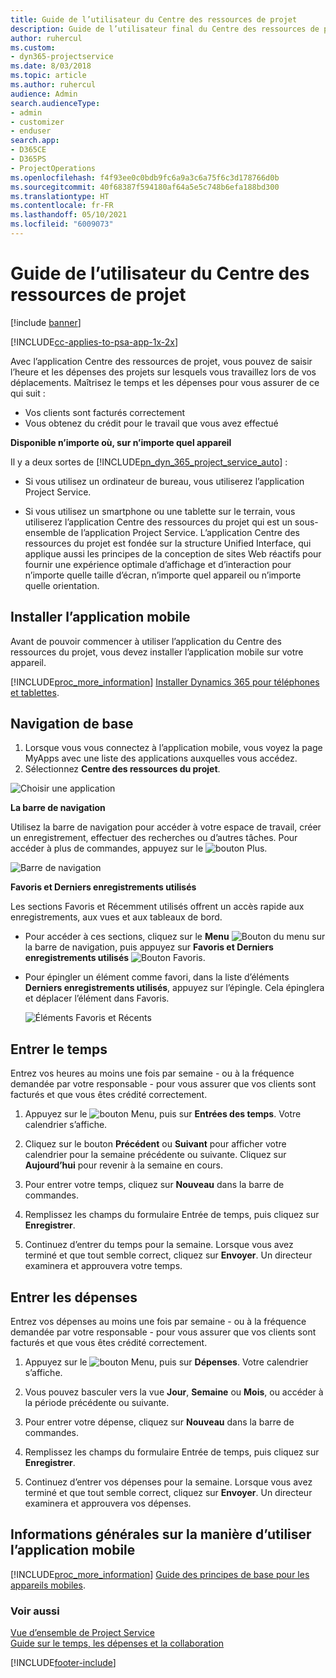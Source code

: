 ```yaml
---
title: Guide de l’utilisateur du Centre des ressources de projet
description: Guide de l’utilisateur final du Centre des ressources de projet pour Project Service
author: ruhercul
ms.custom:
- dyn365-projectservice
ms.date: 8/03/2018
ms.topic: article
ms.author: ruhercul
audience: Admin
search.audienceType:
- admin
- customizer
- enduser
search.app:
- D365CE
- D365PS
- ProjectOperations
ms.openlocfilehash: f4f93ee0c0bdb9fc6a9a3c6a75f6c3d178766d0b
ms.sourcegitcommit: 40f68387f594180af64a5e5c748b6efa188bd300
ms.translationtype: HT
ms.contentlocale: fr-FR
ms.lasthandoff: 05/10/2021
ms.locfileid: "6009073"
---
```

# <a name="user-guide-for-project-resource-hub"></a>Guide de l’utilisateur du Centre des ressources de projet

[!include [banner](../includes/psa-now-project-operations.md)]

[!INCLUDE[cc-applies-to-psa-app-1x-2x](../includes/cc-applies-to-psa-app-1x-2x.md)]

Avec l’application Centre des ressources de projet, vous pouvez de saisir l’heure et les dépenses des projets sur lesquels vous travaillez lors de vos déplacements. Maîtrisez le temps et les dépenses pour vous assurer de ce qui suit :

- Vos clients sont facturés correctement
- Vous obtenez du crédit pour le travail que vous avez effectué

**Disponible n’importe où, sur n’importe quel appareil**

Il y a deux sortes de [!INCLUDE[pn_dyn_365_project_service_auto](../includes/pn-dyn-365-project-service-auto.md)] : 

- Si vous utilisez un ordinateur de bureau, vous utiliserez l’application Project Service. 

- Si vous utilisez un smartphone ou une tablette sur le terrain, vous utiliserez l’application Centre des ressources du projet qui est un sous-ensemble de l’application Project Service. L’application Centre des ressources du projet est fondée sur la structure Unified Interface, qui applique aussi les principes de la conception de sites Web réactifs pour fournir une expérience optimale d’affichage et d’interaction pour n’importe quelle taille d’écran, n’importe quel appareil ou n’importe quelle orientation. 


## <a name="install-the-mobile-app"></a>Installer l’application mobile
Avant de pouvoir commencer à utiliser l’application du Centre des ressources du projet, vous devez installer l’application mobile sur votre appareil. 

[!INCLUDE[proc_more_information](../includes/proc-more-information.md)] [Installer Dynamics 365 pour téléphones et tablettes](/dynamics365/mobile-app/install-dynamics-365-for-phones-and-tablets).

## <a name="basic-navigation"></a>Navigation de base
1.  Lorsque vous vous connectez à l’application mobile, vous voyez la page MyApps avec une liste des applications auxquelles vous accédez. 
2.  Sélectionnez **Centre des ressources du projet**.

![Choisir une application](media/chooseApp_1.png "Choisir une application")

**La barre de navigation**

Utilisez la barre de navigation pour accéder à votre espace de travail, créer un enregistrement, effectuer des recherches ou d’autres tâches. Pour accéder à plus de commandes, appuyez sur le ![bouton Plus](media/MoreButton.png "Bouton Plus").

![Barre de navigation](media/NavBar_2.png "Barre de navigation")

**Favoris et Derniers enregistrements utilisés**

Les sections Favoris et Récemment utilisés offrent un accès rapide aux enregistrements, aux vues et aux tableaux de bord. 

- Pour accéder à ces sections, cliquez sur le **Menu** ![Bouton du menu](media/MenuButton.png "Bouton de menu") sur la barre de navigation, puis appuyez sur **Favoris et Derniers enregistrements utilisés** ![Bouton Favoris](media/FavButton.png "Bouton Fav").

- Pour épingler un élément comme favori, dans la liste d’éléments **Derniers enregistrements utilisés**, appuyez sur l’épingle. Cela épinglera et déplacer l’élément dans Favoris.

  ![Éléments Favoris et Récents](media/Favs_3.png "Éléments Favoris et Récents")
 
## <a name="enter-time"></a>Entrer le temps
Entrez vos heures au moins une fois par semaine - ou à la fréquence demandée par votre responsable - pour vous assurer que vos clients sont facturés et que vous êtes crédité correctement.

1. Appuyez sur le ![bouton Menu](media/MenuButton.png "Bouton de menu"), puis sur **Entrées des temps**. Votre calendrier s’affiche.

2. Cliquez sur le bouton **Précédent** ou **Suivant** pour afficher votre calendrier pour la semaine précédente ou suivante. Cliquez sur **Aujourd’hui** pour revenir à la semaine en cours.

3. Pour entrer votre temps, cliquez sur **Nouveau** dans la barre de commandes. 

4. Remplissez les champs du formulaire Entrée de temps, puis cliquez sur **Enregistrer**.

5. Continuez d’entrer du temps pour la semaine. Lorsque vous avez terminé et que tout semble correct, cliquez sur **Envoyer**. Un directeur examinera et approuvera votre temps.

## <a name="enter-expenses"></a>Entrer les dépenses 
Entrez vos dépenses au moins une fois par semaine - ou à la fréquence demandée par votre responsable - pour vous assurer que vos clients sont facturés et que vous êtes crédité correctement.

1. Appuyez sur le ![bouton Menu](media/MenuButton.png "Bouton de menu"), puis sur **Dépenses**. Votre calendrier s’affiche.

2. Vous pouvez basculer vers la vue **Jour**, **Semaine** ou **Mois**, ou accéder à la période précédente ou suivante. 

3. Pour entrer votre dépense, cliquez sur **Nouveau** dans la barre de commandes. 

4. Remplissez les champs du formulaire Entrée de temps, puis cliquez sur **Enregistrer**.

5. Continuez d’entrer vos dépenses pour la semaine. Lorsque vous avez terminé et que tout semble correct, cliquez sur **Envoyer**. Un directeur examinera et approuvera vos dépenses.

## <a name="general-information-on-how-to-use-the-mobile-app"></a>Informations générales sur la manière d’utiliser l’application mobile 
[!INCLUDE[proc_more_information](../includes/proc-more-information.md)] [Guide des principes de base pour les appareils mobiles](/dynamics365/mobile-app/dynamics-365-phones-tablets-users-guide).

### <a name="see-also"></a>Voir aussi  
 [Vue d’ensemble de Project Service](../psa/overview.md)   
 [Guide sur le temps, les dépenses et la collaboration](../psa/time-expense-collaboration-guide.md)   
 


[!INCLUDE[footer-include](../includes/footer-banner.md)]